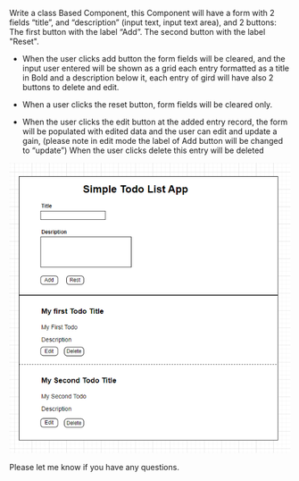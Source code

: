 Write a class Based Component, this Component will have a form with 2 fields “title”, and “description” (input text, input text area), and 2 buttons:
The first button with the label “Add”.
The second button with the label "Reset".
- When the user clicks add button the form fields will be cleared, and the input user entered will be shown as a grid each entry formatted as a title in Bold and a description below it, each entry of gird will have also 2 buttons to delete and edit.

- When a user clicks the reset button, form fields will be cleared only.

- When the user clicks the edit button at the added entry record, the form will be populated with edited data and the user can edit and update a gain, (please note in edit mode the label of Add button will be changed to “update”) 
When the user clicks delete this entry will be deleted

![description](./image.png)

Please let me know if you have any questions.
